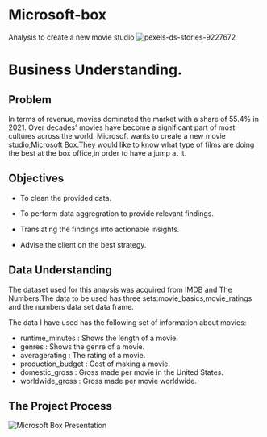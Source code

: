 # Microsoft-box
Analysis to create a new movie studio
![pexels-ds-stories-9227672](https://user-images.githubusercontent.com/117109653/202164207-6c4a8acb-de3a-4228-bf07-a8870bb426ce.jpg)

# Business Understanding.
## Problem 
In terms of revenue, movies dominated the market with a share of 55.4% in 2021. Over decades' movies have become a significant part of most cultures across the world. Microsoft wants to create a new movie studio,Microsoft Box.They would like to know what type of films are doing the best at the box office,in order to have a jump at it.


## Objectives

- To clean the provided data.

- To perform data aggregration to provide relevant findings.

- Translating the findings into actionable insights.

- Advise the client on the best strategy.


## Data Understanding

The dataset used for this anaysis was acquired from IMDB and The Numbers.The data to be used has three sets:movie_basics,movie_ratings and the numbers data set data frame.

The data I have used has the following set of information about movies:

- runtime_minutes : Shows the length of a movie.
- genres : Shows the genre of a movie.
- averagerating : The rating of a movie.
- production_budget : Cost of making a movie.
- domestic_gross : Gross made per movie in the United States.
- worldwide_gross : Gross made per movie worldwide.


## The Project Process
![Microsoft Box Presentation](https://user-images.githubusercontent.com/117109653/202891574-dd69d406-9fad-44be-92d0-898e5bb3d8b7.png)



